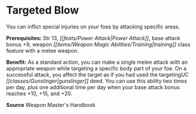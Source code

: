 ﻿---
cssclass: [feats]

---
# Targeted Blow

You can inflict special injuries on your foes by attacking specific areas.

**Prerequisites:** Str 13, _[[feats/Power Attack|Power Attack]]_, base attack bonus +9, weapon _[[items/Weapon Magic Abilities/Training|training]]_ class feature with a melee weapon.

**Benefit:** As a standard action, you can make a single melee attack with an appropriate weapon while targeting a specific body part of your foe. On a successful attack, you affect the target as if you had used the targetingUC _[[classes/Gunslinger|gunslinger]]_ deed. You can use this ability two times per day, plus one additional time per day when your base attack bonus reaches +10, +15, and +20.

**Source** Weapon Master's Handbook